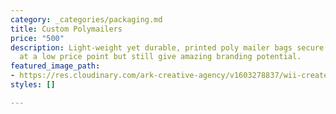 ```yaml
---
category: _categories/packaging.md
title: Custom Polymailers
price: "500"
description: Light-weight yet durable, printed poly mailer bags secure your package
  at a low price point but still give amazing branding potential.
featured_image_path:
- https://res.cloudinary.com/ark-creative-agency/v1603278837/wii-create/uploads/Artboard_1_2x_jpgjed.png
styles: []

---
```

